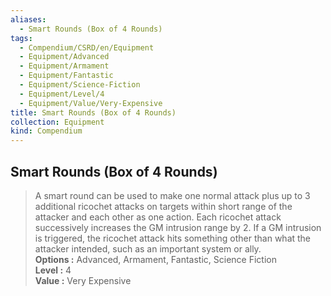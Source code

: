 ```yaml
---
aliases:
  - Smart Rounds (Box of 4 Rounds)
tags:
  - Compendium/CSRD/en/Equipment
  - Equipment/Advanced
  - Equipment/Armament
  - Equipment/Fantastic
  - Equipment/Science-Fiction
  - Equipment/Level/4
  - Equipment/Value/Very-Expensive
title: Smart Rounds (Box of 4 Rounds)
collection: Equipment
kind: Compendium
---
```

## Smart Rounds (Box of 4 Rounds)  
  
>A smart round can be used to make one normal attack plus up to 3 additional ricochet attacks on targets within short range of the attacker and each other as one action. Each ricochet attack successively increases the GM intrusion range by 2. If a GM intrusion is triggered, the ricochet attack hits something other than what the attacker intended, such as an important system or ally.  
> **Options :** Advanced, Armament, Fantastic, Science Fiction  
> **Level :** 4  
> **Value :** Very Expensive